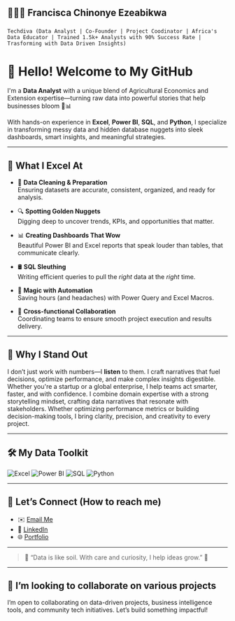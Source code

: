 <h2 align="left">👨🏿‍💻 Francisca Chinonye Ezeabikwa </h2>

###
`Techdiva (Data Analyst | Co-Founder | Project Coodinator | Africa's Data Educator | Trained 1.5k+ Analysts with 90% Success Rate | Trasforming with Data Driven Insights)`


# 👋 Hello! Welcome to My GitHub

I'm a **Data Analyst** with a unique blend of Agricultural Economics and Extension expertise—turning raw data into powerful stories that help businesses bloom 🌾📊

With hands-on experience in **Excel**, **Power BI**, **SQL**, and **Python**, I specialize in transforming messy data and hidden database nuggets into sleek dashboards, smart insights, and meaningful strategies.

---

## 🎯 What I Excel At

- 🧹 **Data Cleaning & Preparation**  
  Ensuring datasets are accurate, consistent, organized, and ready for analysis.

- 🔍 **Spotting Golden Nuggets**  
  Digging deep to uncover trends, KPIs, and opportunities that matter.

- 📊 **Creating Dashboards That Wow**  
  Beautiful Power BI and Excel reports that speak louder than tables, that communicate clearly.

- 🛢️ **SQL Sleuthing**  
  Writing efficient queries to pull the *right* data at the *right* time.

- 🔁 **Magic with Automation**  
  Saving hours (and headaches) with Power Query and Excel Macros.

- 🤝 **Cross-functional Collaboration**  
  Coordinating teams to ensure smooth project execution and results delivery.

---

## 🌟 Why I Stand Out

I don’t just work with numbers—I **listen** to them. I craft narratives that fuel decisions, optimize performance, and make complex insights digestible. Whether you're a startup or a global enterprise, I help teams act smarter, faster, and with confidence. I combine domain expertise with a strong storytelling mindset, crafting data narratives that resonate with stakeholders. Whether optimizing performance metrics or building decision-making tools, I bring clarity, precision, and creativity to every project.

---

## 🛠️ My Data Toolkit

![Excel](https://img.shields.io/badge/-Excel-217346?style=flat&logo=microsoft-excel&logoColor=white)
![Power BI](https://img.shields.io/badge/-PowerBI-F2C811?style=flat&logo=power-bi&logoColor=black)
![SQL](https://img.shields.io/badge/-SQL-4479A1?style=flat&logo=mysql&logoColor=white)
![Python](https://img.shields.io/badge/-Python-3776AB?style=flat&logo=python&logoColor=white)

---

## 💼 Let’s Connect (How to reach me)

- ✉️ [Email Me](mailto:ezeabikwafrancisca52@gmail.com)  
- 🔗 [LinkedIn](https://www.linkedin.com/in/francisca-ezeabikwa?)  
- 🌐 [Portfolio](https://yourwebsite.com)

---

> 💬 “Data is like soil. With care and curiosity, I help ideas grow.” 🌱


---


## 💞️ I’m looking to collaborate on various projects

I’m open to collaborating on data-driven projects, business intelligence tools, and community tech initiatives. Let’s build something impactful!
<!---
franciscaeze/franciscaeze is a ✨ special ✨ repository because its `README.md` (this file) appears on your GitHub profile.
You can click the Preview link to take a look at your changes.
--->
